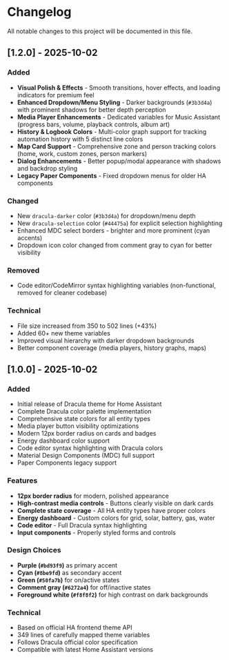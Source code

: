 # Changelog

All notable changes to this project will be documented in this file.

## [1.2.0] - 2025-10-02

### Added
- **Visual Polish & Effects** - Smooth transitions, hover effects, and loading indicators for premium feel
- **Enhanced Dropdown/Menu Styling** - Darker backgrounds (`#3b3d4a`) with prominent shadows for better depth perception
- **Media Player Enhancements** - Dedicated variables for Music Assistant (progress bars, volume, playback controls, album art)
- **History & Logbook Colors** - Multi-color graph support for tracking automation history with 5 distinct line colors
- **Map Card Support** - Comprehensive zone and person tracking colors (home, work, custom zones, person markers)
- **Dialog Enhancements** - Better popup/modal appearance with shadows and backdrop styling
- **Legacy Paper Components** - Fixed dropdown menus for older HA components

### Changed
- New `dracula-darker` color (`#3b3d4a`) for dropdown/menu depth
- New `dracula-selection` color (`#44475a`) for explicit selection highlighting
- Enhanced MDC select borders - brighter and more prominent (cyan accents)
- Dropdown icon color changed from comment gray to cyan for better visibility

### Removed
- Code editor/CodeMirror syntax highlighting variables (non-functional, removed for cleaner codebase)

### Technical
- File size increased from 350 to 502 lines (+43%)
- Added 60+ new theme variables
- Improved visual hierarchy with darker dropdown backgrounds
- Better component coverage (media players, history graphs, maps)

## [1.0.0] - 2025-10-02

### Added
- Initial release of Dracula theme for Home Assistant
- Complete Dracula color palette implementation
- Comprehensive state colors for all entity types
- Media player button visibility optimizations
- Modern 12px border radius on cards and badges
- Energy dashboard color support
- Code editor syntax highlighting with Dracula colors
- Material Design Components (MDC) full support
- Paper Components legacy support

### Features
- **12px border radius** for modern, polished appearance
- **High-contrast media controls** - Buttons clearly visible on dark cards
- **Complete state coverage** - All HA entity types have proper colors
- **Energy dashboard** - Custom colors for grid, solar, battery, gas, water
- **Code editor** - Full Dracula syntax highlighting
- **Input components** - Properly styled forms and controls

### Design Choices
- **Purple (`#bd93f9`)** as primary accent
- **Cyan (`#8be9fd`)** as secondary accent
- **Green (`#50fa7b`)** for on/active states
- **Comment gray (`#6272a4`)** for off/inactive states
- **Foreground white (`#f8f8f2`)** for high contrast on dark backgrounds

### Technical
- Based on official HA frontend theme API
- 349 lines of carefully mapped theme variables
- Follows Dracula official color specification
- Compatible with latest Home Assistant versions
